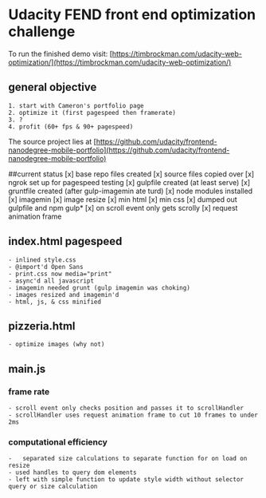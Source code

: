 # Udacity FEND front end optimization challenge

To run the finished demo visit:
[https://timbrockman.com/udacity-web-optimization/](https://timbrockman.com/udacity-web-optimization/)

## general objective

	1. start with Cameron's portfolio page
	2. optimize it (first pagespeed then framerate)
	3. ?
	4. profit (60+ fps & 90+ pagespeed)


The source project lies at [https://github.com/udacity/frontend-nanodegree-mobile-portfolio](https://github.com/udacity/frontend-nanodegree-mobile-portfolio)

##current status
	[x] base repo files created
	[x] source files copied over
	[x] ngrok set up for pagespeed testing
	[x] gulpfile created (at least serve)
	[x] gruntfile created (after gulp-imagemin ate turd)
	[x] node modules installed
	[x] imagemin
	[x] image resize
	[x] min html
	[x] min css
	[x] dumped out gulpfile and npm gulp*
	[x] on scroll event only gets scrolly
	[x] request animation frame


## index.html pagespeed
	- inlined style.css
	- @import'd Open Sans
	- print.css now media="print"
	- async'd all javascript
	- imagemin needed grunt (gulp imagemin was choking)
	- images resized and imagemin'd
	- html, js, & css minified

## pizzeria.html
	- optimize images (why not)

## main.js

### frame rate
	- scroll event only checks position and passes it to scrollHandler
	- scrollHandler uses request animation frame to cut 10 frames to under 2ms

### computational efficiency
	-	separated size calculations to separate function for on load on resize
	- used handles to query dom elements
	- left with simple function to update style width without selector query or size calculation
